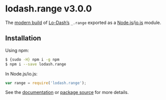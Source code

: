# lodash.range v3.0.0

The [modern build](https://github.com/lodash/lodash/wiki/Build-Differences) of [Lo-Dash’s](https://lodash.com/) `_.range` exported as a [Node.js](http://nodejs.org/)/[io.js](https://iojs.org/) module.

## Installation

Using npm:

```bash
$ {sudo -H} npm i -g npm
$ npm i --save lodash.range
```

In Node.js/io.js:

```js
var range = require('lodash.range');
```

See the [documentation](https://lodash.com/docs#range) or [package source](https://github.com/lodash/lodash/blob/3.0.0-npm-packages/lodash.range/index.js) for more details.
